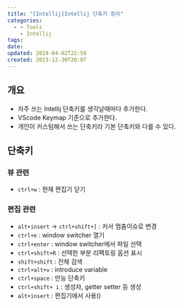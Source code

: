 ```yaml
---
title: "[Intellij]Intellij 단축키 정리"
categories:
  - - Tools
    - Intellij
tags: 
date: 
updated: 2024-04-02T22:59
created: 2023-12-30T20:07
---
```


## 개요

- 자주 쓰는 Intellij 단축키를 생각날때마다 추가한다.
- VScode Keymap 기준으로 추가한다.
- 개인이 커스텀해서 쓰는 단축키라 기본 단축키와 다를 수 있다.


## 단축키

### 뷰 관련

- `ctrl+w` : 현재 편집기 닫기

### 편집 관련

- `alt+insert` -> `ctrl+shift+]` :  커서 멈춤이슈로 변경
- `ctrl+e` : window switcher 열기
- `ctrl+enter` : window switcher에서 파일 선택
-  `ctrl+shift+R` : 선택한 부분 리팩토링 옵션 표시
-  `shift+shift` :  전체 검색
- `ctrl+alt+v` :  introduce variable
- `ctrl+space` : 만능 단축키
-  `ctrl+shift+ i` : 생성자, getter setter 등 생성
 - `alt+insert`  : 편집기에서 사용()
